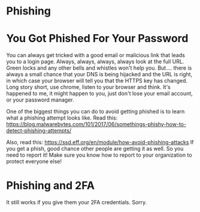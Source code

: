 # Phishing
# You Got Phished For Your Password

You can always get tricked with a good email or malicious link that leads you to a login page. Always, always, always, always look at the full URL. Green locks and any other bells and whistles won't help you. But.... there is always a small chance that your DNS is being hijacked and the URL is right, in which case your browser will tell you that the HTTPS key has changed. Long story short, use chrome, listen to your browser and think. It's happened to me, it might happen to you, just don't lose your email account, or your password manager. 

One of the biggest things you can do to avoid getting phished is to learn what a phishing attempt looks like. Read this: <https://blog.malwarebytes.com/101/2017/06/somethings-phishy-how-to-detect-phishing-attempts/>

Also, read this: <https://ssd.eff.org/en/module/how-avoid-phishing-attacks>
If you get a phish, good chance other people are getting it as well. So you need to report it! Make sure you know how to report to your organization to protect everyone else!


# Phishing and 2FA

It still works if you give them your 2FA credentials. Sorry. 